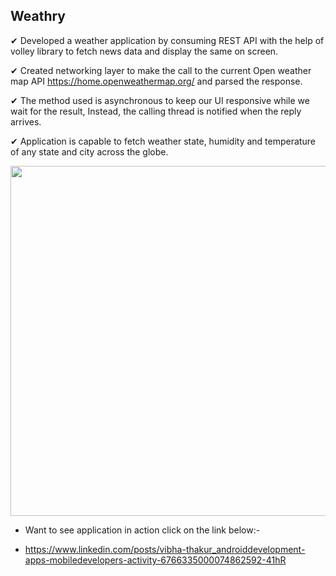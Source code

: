 ## Weathry

✔ Developed a weather application by consuming REST API with the help of volley library to fetch news data and display the same on screen.

✔ Created networking layer to make the call to the current Open weather map API https://home.openweathermap.org/ and parsed the response.

✔ The method used is asynchronous to keep our UI responsive while we wait for the result, Instead, the calling thread is notified when the reply arrives.

✔ Application is capable to fetch weather state, humidity and temperature of any state and city across the globe.

<p float="left">
<img src="https://user-images.githubusercontent.com/72120614/117560842-32b73980-b046-11eb-8ed9-4ed9263e0638.png" width="1000" height="560" />


- Want to see application in action click on the link below:-

- https://www.linkedin.com/posts/vibha-thakur_androiddevelopment-apps-mobiledevelopers-activity-6766335000074862592-41hR
